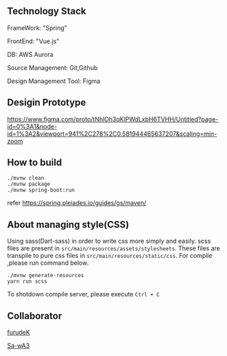 ## Technology Stack
FrameWork: "Spring"

FrontEnd: "Vue.js"

DB: AWS Aurora

Source Management: Git,Github

Design Management Tool: Figma


## Desigin Prototype

https://www.figma.com/proto/tNhlOh3qKlPWdLxbH6TVHH/Untitled?page-id=0%3A1&node-id=1%3A2&viewport=941%2C278%2C0.581944465637207&scaling=min-zoom

## How to build   
```
./mvnw clean
./mvnw package
./mvnw spring-boot:run
```
refer https://spring.pleiades.io/guides/gs/maven/


## About managing style(CSS)  
Using sass(Dart-sass) in order to write css more simply and easily.
scss files are present in `src/main/resources/assets/stylesheets`.
These files are transpile to pure css files in `src/main/resources/static/css`.
For compile ,please run command below.

```
./mvnw generate-resources
yarn run scss
```
To shotdown compile server, please execute `Ctrl + C`

## Collaborator
[furudeK](https://github.com/furudeK)

[Sa-wA3](https://github.com/Sa-wA3)
